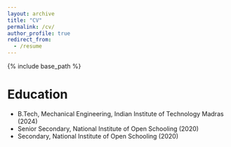 ```yaml
---
layout: archive
title: "CV"
permalink: /cv/
author_profile: true
redirect_from:
  - /resume
---
```


{% include base_path %}

Education
======
* B.Tech, Mechanical Engineering, Indian Institute of Technology Madras (2024)
* Senior Secondary, National Institute of Open Schooling (2020)
* Secondary, National Institute of Open Schooling (2020)